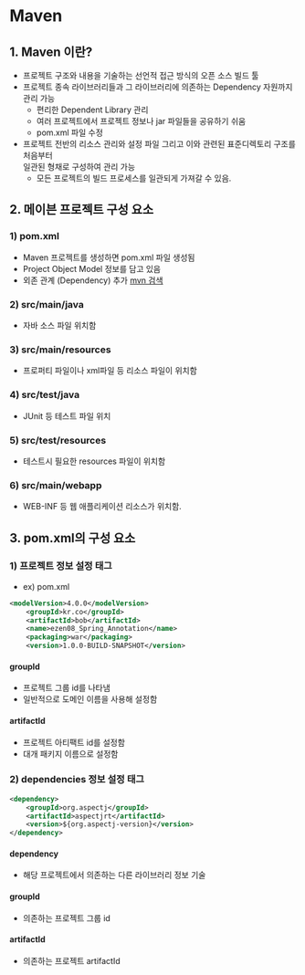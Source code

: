 Maven
======

## 1. Maven 이란?

* 프로젝트 구조와 내용을 기술하는 선언적 접근 방식의 오픈 소스 빌드 툴
* 프로젝트 종속 라이브러리들과 그 라이브러리에 의존하는 Dependency 자원까지 관리 가능
    * 편리한 Dependent Library 관리
    * 여러 프로젝트에서 프로젝트 정보나 jar 파일들을 공유하기 쉬움
    * pom.xml 파일 수정
* 프로젝트 전반의 리소스 관리와 설정 파일 그리고 이와 관련된 표준디렉토리 구조를 처음부터  
  일관된 형채로 구성하여 관리 가능
    * 모든 프로젝트의 빌드 프로세스를 일관되게 가져갈 수 있음.

## 2. 메이븐 프로젝트 구성 요소

### 1) pom.xml

* Maven 프로젝트를 생성하면 pom.xml 파일 생성됨
* Project Object Model 정보를 담고 있음
* 외존 관계 (Dependency) 추가 <a href="https://mvnrepository.com/">mvn 검색</a>

### 2) src/main/java

* 자바 소스 파일 위치함

### 3) src/main/resources

* 프로퍼티 파일이나 xml파일 등 리소스 파일이 위치함

### 4) src/test/java

* JUnit 등 테스트 파일 위치

### 5) src/test/resources

* 테스트시 필요한 resources 파일이 위치함

### 6) src/main/webapp

* WEB-INF 등 웹 애플리케이션 리소스가 위치함.

## 3. pom.xml의 구성 요소

### 1) 프로젝트 정보 설정 태그

* ex) pom.xml

```xml
<modelVersion>4.0.0</modelVersion>
	<groupId>kr.co</groupId>
	<artifactId>bob</artifactId>
	<name>ezen08_Spring_Annotation</name>
	<packaging>war</packaging>
	<version>1.0.0-BUILD-SNAPSHOT</version>
```

#### groupId

* 프로젝트 그룹 id를 나타냄
* 일반적으로 도메인 이름을 사용해 설정함

#### artifactId

* 프로젝트 아티팩트 id를 설정함
* 대개 패키지 이름으로 설정함

### 2) dependencies 정보 설정 태그

```xml
<dependency>
	<groupId>org.aspectj</groupId>
	<artifactId>aspectjrt</artifactId>
	<version>${org.aspectj-version}</version>
</dependency>	
```

#### dependency

* 해당 프로젝트에서 의존하는 다른 라이브러리 정보 기술

#### groupId

* 의존하는 프로젝트 그룹 id

#### artifactId

* 의존하는 프로젝트 artifactId